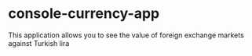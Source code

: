 # console-currency-app
This application allows you to see the value of foreign exchange markets against Turkish lira

